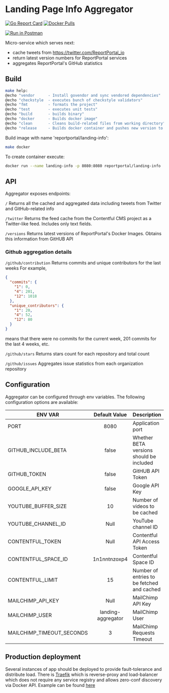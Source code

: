 # Landing Page Info Aggregator

[![Go Report Card](https://goreportcard.com/badge/github.com/reportportal/landing-aggregator)](https://goreportcard.com/report/github.com/reportportal/landing-aggregator)
[![Docker Pulls](https://img.shields.io/docker/pulls/reportportal/landing-aggregator.svg?maxAge=159200)](https://hub.docker.com/r/reportportal/landing-aggregator/)

[![Run in Postman](https://run.pstmn.io/button.svg)](https://app.getpostman.com/run-collection/39ce87bf716162454c2e)

Micro-service which serves next:

* cache tweets from https://twitter.com/ReportPortal_io
* return latest version numbers for ReportPortal services
* aggregates ReportPortal's GitHub statistics

## Build

```bash
make help:
@echo "vendor      - Install govendor and sync vendored dependencies"
@echo "checkstyle  - executes bunch of checkstyle validators"
@echo "fmt         - formats the project"
@echo "test        - executes unit tests"
@echo "build       - builds binary"
@echo "docker      - Builds docker image"
@echo "clean       - Cleans build-related files from working directory"
@echo "release     - Builds docker container and pushes new version to DockerHUB"
```

Build image with name 'reportportal/landing-info':

```bash
make docker
```

To create container execute:

```bash
docker run --name landing-info -p 8080:8080 reportportal/landing-info
```

## API

Aggregator exposes endpoints:

```/```
Returns all the cached and aggregated data including tweets from Twitter and GitHub-related info

```/twitter```
Returns the feed cache from the Contentful CMS project as a Twitter-like feed. Includes only text fields.

```/versions```
Returns latest versions of ReportPortal's Docker Images. Obtains this information from GitHUB API

### Github aggregation details

```/github/contribution```
Returns commits and unique contributors for the last weeks
For example,

```json
{
  "commits": {
    "1": 0,
    "4": 201,
    "12": 1018
  },
  "unique_contributors": {
    "1": 20,
    "4": 52,
    "12": 80
  }
}
```

means that there were no commits for the current week, 201 commits for the last 4 weeks, etc.

```/github/stars```
Returns stars count for each repository and total count

```/github/issues```
Aggregates issue statistics from each organization repository

## Configuration

Aggregator can be configured through env variables. The following configuration options are available:

| ENV VAR                     | Default Value      | Description
|-----------------------------|:------------------:|-----------------------------
| PORT                        | 8080               | Application port
| GITHUB_INCLUDE_BETA         | false              | Whether BETA versions should be included
| GITHUB_TOKEN                | false              | GitHUB API Token
| GOOGLE_API_KEY              | false              | Google API Key
| YOUTUBE_BUFFER_SIZE         | 10                 | Number of videos to be cached
| YOUTUBE_CHANNEL_ID          | Null               | YouTube channel ID
| CONTENTFUL_TOKEN            | Null               | Contentful API Access Token
| CONTENTFUL_SPACE_ID         | 1n1nntnzoxp4       | Contentful Space ID
| CONTENTFUL_LIMIT            | 15                 | Number of entries to be fetched and cached
| MAILCHIMP_API_KEY           | Null               | MailChimp API Key
| MAILCHIMP_USER              | landing-aggregator | MailChimp User
| MAILCHIMP_TIMEOUT_SECONDS   | 3                  | MailChimp Requests Timeout

## Production deployment

Several instances of app should be deployed to provide fault-tolerance and distribute load.
There is [Traefik](traefik.io) which is reverse-proxy and load-balancer which does not require any
service registry and allows zero-conf discovery via Docker API.
Example can be found [here](docker-compose.yml)
